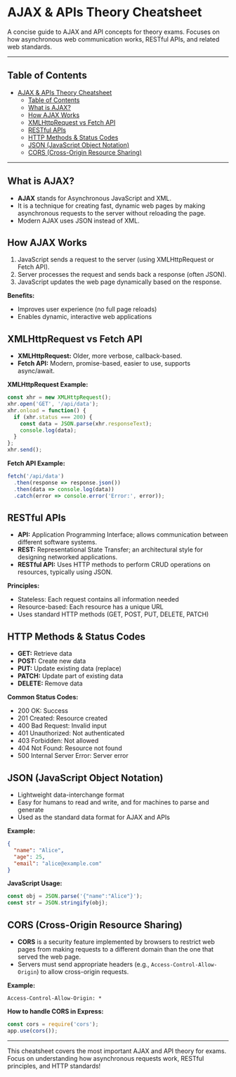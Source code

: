 # AJAX & APIs Theory Cheatsheet

A concise guide to AJAX and API concepts for theory exams. Focuses on how asynchronous web communication works, RESTful APIs, and related web standards.

---

## Table of Contents
- [AJAX \& APIs Theory Cheatsheet](#ajax--apis-theory-cheatsheet)
  - [Table of Contents](#table-of-contents)
  - [What is AJAX?](#what-is-ajax)
  - [How AJAX Works](#how-ajax-works)
  - [XMLHttpRequest vs Fetch API](#xmlhttprequest-vs-fetch-api)
  - [RESTful APIs](#restful-apis)
  - [HTTP Methods \& Status Codes](#http-methods--status-codes)
  - [JSON (JavaScript Object Notation)](#json-javascript-object-notation)
  - [CORS (Cross-Origin Resource Sharing)](#cors-cross-origin-resource-sharing)

---

## What is AJAX?
- **AJAX** stands for Asynchronous JavaScript and XML.
- It is a technique for creating fast, dynamic web pages by making asynchronous requests to the server without reloading the page.
- Modern AJAX uses JSON instead of XML.

## How AJAX Works
1. JavaScript sends a request to the server (using XMLHttpRequest or Fetch API).
2. Server processes the request and sends back a response (often JSON).
3. JavaScript updates the web page dynamically based on the response.

**Benefits:**
- Improves user experience (no full page reloads)
- Enables dynamic, interactive web applications

## XMLHttpRequest vs Fetch API
- **XMLHttpRequest:** Older, more verbose, callback-based.
- **Fetch API:** Modern, promise-based, easier to use, supports async/await.

**XMLHttpRequest Example:**
```js
const xhr = new XMLHttpRequest();
xhr.open('GET', '/api/data');
xhr.onload = function() {
  if (xhr.status === 200) {
    const data = JSON.parse(xhr.responseText);
    console.log(data);
  }
};
xhr.send();
```

**Fetch API Example:**
```js
fetch('/api/data')
  .then(response => response.json())
  .then(data => console.log(data))
  .catch(error => console.error('Error:', error));
```

## RESTful APIs
- **API:** Application Programming Interface; allows communication between different software systems.
- **REST:** Representational State Transfer; an architectural style for designing networked applications.
- **RESTful API:** Uses HTTP methods to perform CRUD operations on resources, typically using JSON.

**Principles:**
- Stateless: Each request contains all information needed
- Resource-based: Each resource has a unique URL
- Uses standard HTTP methods (GET, POST, PUT, DELETE, PATCH)

## HTTP Methods & Status Codes
- **GET:** Retrieve data
- **POST:** Create new data
- **PUT:** Update existing data (replace)
- **PATCH:** Update part of existing data
- **DELETE:** Remove data

**Common Status Codes:**
- 200 OK: Success
- 201 Created: Resource created
- 400 Bad Request: Invalid input
- 401 Unauthorized: Not authenticated
- 403 Forbidden: Not allowed
- 404 Not Found: Resource not found
- 500 Internal Server Error: Server error

## JSON (JavaScript Object Notation)
- Lightweight data-interchange format
- Easy for humans to read and write, and for machines to parse and generate
- Used as the standard data format for AJAX and APIs

**Example:**
```json
{
  "name": "Alice",
  "age": 25,
  "email": "alice@example.com"
}
```

**JavaScript Usage:**
```js
const obj = JSON.parse('{"name":"Alice"}');
const str = JSON.stringify(obj);
```

## CORS (Cross-Origin Resource Sharing)
- **CORS** is a security feature implemented by browsers to restrict web pages from making requests to a different domain than the one that served the web page.
- Servers must send appropriate headers (e.g., `Access-Control-Allow-Origin`) to allow cross-origin requests.

**Example:**
```http
Access-Control-Allow-Origin: *
```

**How to handle CORS in Express:**
```js
const cors = require('cors');
app.use(cors());
```

---

This cheatsheet covers the most important AJAX and API theory for exams. Focus on understanding how asynchronous requests work, RESTful principles, and HTTP standards! 